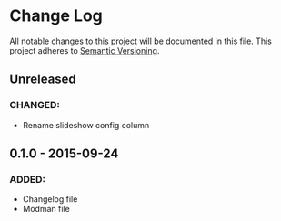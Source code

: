 # Change Log
All notable changes to this project will be documented in this file. This project adheres to [Semantic Versioning](http://semver.org/).

## Unreleased
### CHANGED:
- Rename slideshow config column

## 0.1.0 - 2015-09-24
### ADDED:
- Changelog file
- Modman file